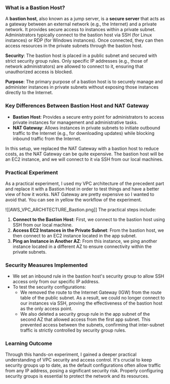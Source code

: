 ### What is a Bastion Host?

A **bastion host**, also known as a jump server, is a **secure server** that acts as a gateway between an external network (e.g., the Internet) and a private network. It provides secure access to instances within a private subnet. Administrators typically connect to the bastion host via SSH (for Linux instances) or RDP (for Windows instances). Once connected, they can then access resources in the private subnets through the bastion host.

**Security**: The bastion host is placed in a public subnet and secured with strict security group rules. Only specific IP addresses (e.g., those of network administrators) are allowed to connect to it, ensuring that unauthorized access is blocked.

**Purpose**: The primary purpose of a bastion host is to securely manage and administer instances in private subnets without exposing those instances directly to the Internet.

### Key Differences Between Bastion Host and NAT Gateway

- **Bastion Host**: Provides a secure entry point for administrators to access private instances for management and administrative tasks.
- **NAT Gateway**: Allows instances in private subnets to initiate outbound traffic to the Internet (e.g., for downloading updates) while blocking inbound traffic from the Internet.

In this setup, we replaced the NAT Gateway with a bastion host to reduce costs, as the NAT Gateway can be quite expensive. The bastion host will be an EC2 instance, and we will connect to it via SSH from our local machines.

### Practical Experiment

As a practical experiment, I used my VPC architecture of the precedent part and replace it with a Bastion Host in order to test things and have a better view of how it works. NAT Gateway are pretty expensive so I wanted to avoid that. You can see in yellow the workflow of the experiment.


![[AWS_VPC_ARCHITECTURE_Bastion.png]]
The practical steps include:

1. **Connect to the Bastion Host**: First, we connect to the bastion host using SSH from our local machine.
2. **Access EC2 Instances in the Private Subnet**: From the bastion host, we then connect to an EC2 instance located in the app subnet.
3. **Ping an Instance in Another AZ**: From this instance, we ping another instance located in a different AZ to ensure connectivity within the private subnets.

### Security Measures Implemented

- We set an inbound rule in the bastion host's security group to allow SSH access only from our specific IP address.
- To test the security configurations:
    - We removed the route to the Internet Gateway (IGW) from the route table of the public subnet. As a result, we could no longer connect to our instances via SSH, proving the effectiveness of the bastion host as the only access point.
    - We also deleted a security group rule in the app subnet of the second AZ that allowed access from the first app subnet. This prevented access between the subnets, confirming that inter-subnet traffic is strictly controlled by security group rules.

### Learning Outcome

Through this hands-on experiment, I gained a deeper practical understanding of VPC security and access control. It's crucial to keep security groups up to date, as the default configurations often allow traffic from any IP address, posing a significant security risk. Properly configuring security groups is essential to protect the network and its resources.